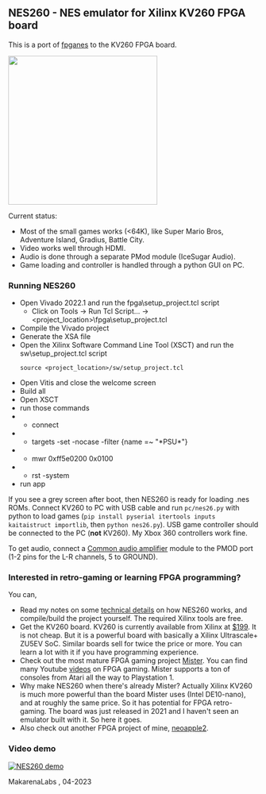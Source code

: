 ## NES260 - NES emulator for Xilinx KV260 FPGA board

This is a port of [fpganes](https://github.com/strigeus/fpganes) to the KV260 FPGA board.

<img src="doc/nes260_setup.jpg" width="300">

Current status:
* Most of the small games works (<64K), like Super Mario Bros, Adventure Island, Gradius, Battle City.
* Video works well through HDMI.
* Audio is done through a separate PMod module (IceSugar Audio).
* Game loading and controller is handled through a python GUI on PC.

### Running NES260

- Open Vivado 2022.1 and run the fpga\setup_project.tcl script
   - Click on Tools &rarr; Run Tcl Script... &rarr; <project_location>\fpga\setup_project.tcl
- Compile the Vivado project
- Generate the XSA file
- Open the Xilinx Software Command Line Tool (XSCT) and run the sw\setup_project.tcl script
   ```
   source <project_location>/sw/setup_project.tcl
   ```
- Open Vitis and close the welcome screen
- Build all
- Open XSCT
- run those commands
- - connect
- - targets -set -nocase -filter {name =~ "\*PSU\*"}
- - mwr 0xff5e0200 0x0100
- - rst -system
- run app


If you see a grey screen after boot, then NES260 is ready for loading .nes ROMs. Connect KV260 to PC with USB cable and run `pc/nes26.py` with python to load games (`pip install pyserial itertools inputs kaitaistruct importlib`, then `python nes26.py`). USB game controller should be connected to the PC (**not** KV260). My Xbox 360 controllers work fine.

To get audio, connect a [Common audio amplifier](https://www.amazon.it/gp/product/B07DJ4NJXR/ref=ppx_yo_dt_b_search_asin_title?ie=UTF8&psc=1) module to the PMOD port (1-2 pins for the L-R channels, 5 to GROUND).

### Interested in retro-gaming or learning FPGA programming?

You can,

* Read my notes on some [technical details](doc/design.md) on how NES260 works, and compile/build the project yourself. The required Xilinx tools are free.
* Get the KV260 board. KV260 is currently available from Xilinx at [\$199](https://www.xilinx.com/products/som/kria/kv260-vision-starter-kit.html). It is not cheap. But it is a powerful board with basically a Xilinx Ultrascale+ ZU5EV SoC. Similar boards sell for twice the price or more. You can learn a lot with it if you have programming experience.
* Check out the most mature FPGA gaming project [Mister](https://misterfpga.org/). You can find many Youtube [videos](https://www.youtube.com/watch?v=rhT6YYRH1EI&t=8762s) on FPGA gaming. Mister supports a ton of consoles from Atari all the way to Playstation 1.
* Why make NES260 when there's already Mister? Actually Xilinx KV260 is much more powerful than the board Mister uses (Intel DE10-nano), and at roughly the same price. So it has potential for FPGA retro-gaming. The board was just released in 2021 and I haven't seen an emulator built with it. So here it goes.
* Also check out another FPGA project of mine, [neoapple2](https://github.com/zf3/neoapple2).

### Video demo

[![NES260 demo](https://img.youtube.com/vi/p09k8FfFO0Q/0.jpg)](https://www.youtube.com/watch?v=p09k8FfFO0Q)

MakarenaLabs , 04-2023